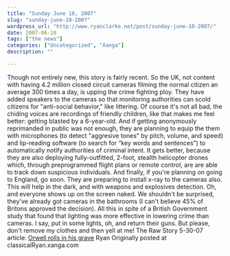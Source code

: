 ```yaml
---
title: "Sunday June 10, 2007"
slug: "sunday-june-10-2007"
wordpress_url: "http://www.ryanclarke.net/post/sunday-june-10-2007/"
date: 2007-06-10
tags: ["the news"]
categories: ["Uncategorized", "Xanga"]
description: ""

---
```


Though not entirely new, this story is fairly recent.
So the UK, not content with having 4.2 million closed circuit cameras filming the normal citizen an average 300 times a day, is upping the crime fighting ploy. They have added speakers to the cameras so that monitoring authorities can scold citizens for "anti-social behavior," like littering. Of course it's not all bad, the chiding voices are recordings of friendly children, like that makes me feel better: getting blasted by a 6-year-old. And if getting anonymously reprimanded in public was not enough, they are planning to equip the them with microphones (to detect "aggresive tones" by pitch, volume, and speed) and lip-reading software (to search for “key words and sentences”) to automatically notify authorities of criminal intent. It gets better, because they are also deploying fully-outfitted, 2-foot, stealth helicopter drones which, through preprogrammed flight plans or remote control, are are able to track down suspicious individuals.
And finally, if you're planning on going to England, go soon. They are preparing to install x-ray to the cameras also. This will help in the dark, and with weapons and explosives detection. Oh, and everyone shows up on the screen naked. We shouldn't be surprised, they've already got cameras in the bathrooms (I can't believe 45% of Britons approved the decision).
All this in spite of a British Government study that found that lighting was more effective in lowering crime than cameras. I say, put in some lights, oh, and return their guns. But please, don't remove my clothes and then yell at me!
The Raw Story 5-30-07 article: [Orwell rolls in his grave](http://rawstory.com/news/2007/Orwell_rolls_in_his_grave_0530.html)
Ryan
Originally posted at classicalRyan.xanga.com
